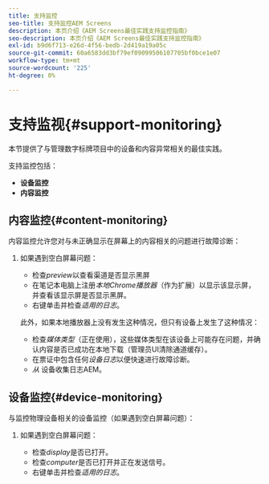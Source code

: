 ```yaml
---
title: 支持监控
seo-title: 支持监控AEM Screens
description: 本页介绍《AEM Screens最佳实践支持监控指南》
seo-description: 本页介绍《AEM Screens最佳实践支持监控指南》
exl-id: b9d6f713-e26d-4f56-bedb-2d419a19a05c
source-git-commit: 60a6583dd3bf79ef09099506107705bf0bce1e07
workflow-type: tm+mt
source-wordcount: '225'
ht-degree: 0%

---
```


# 支持监视{#support-monitoring}

本节提供了与管理数字标牌项目中的设备和内容异常相关的最佳实践。

支持监控包括：

* **设备监控**
* **内容监控**

## 内容监控{#content-monitoring}

内容监控允许您对与未正确显示在屏幕上的内容相关的问题进行故障诊断：

1. 如果遇到空白屏幕问题：

   * 检查&#x200B;*preview*&#x200B;以查看渠道是否显示黑屏
   * 在笔记本电脑上注册&#x200B;*本地Chrome播放器*（作为扩展）以显示该显示屏，并查看该显示屏是否显示黑屏。
   * 右键单击并检查&#x200B;*适用的日志*。

   此外，如果本地播放器上没有发生这种情况，但只有设备上发生了这种情况：

   * 检查&#x200B;*媒体类型*（正在使用），这些媒体类型在该设备上可能存在问题，并确认内容是否已成功在本地下载（管理员UI清除通道缓存）。
   * 在票证中包含任何&#x200B;*设备日志*&#x200B;以便快速进行故障诊断。
   * *从* 设备收集日志AEM。


## 设备监控{#device-monitoring}

与监控物理设备相关的设备监控（如果遇到空白屏幕问题）：

1. 如果遇到空白屏幕问题：

   * 检查&#x200B;*display*&#x200B;是否已打开。
   * 检查&#x200B;*computer*&#x200B;是否已打开并正在发送信号。
   * 右键单击并检查&#x200B;*适用的日志*。
